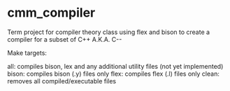 cmm_compiler
============

Term project for compiler theory class using flex and bison to create a compiler for a subset of C++ A.K.A. C--

Make targets:

all: compiles bison, lex and any additional utility files (not yet implemented)
bison: compiles bison (.y) files only
flex: compiles flex (.l) files only
clean: removes all compiled/executable files
